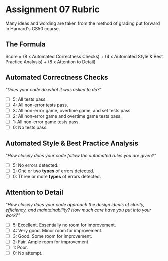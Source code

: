 # Assignment 07 Rubric

Many ideas and wording are taken from the method of grading put forward in Harvard's CS50 course.

## The Formula

Score = (8 x Automated Correctness Checks) + (4 x Automated Style & Best Practice Analysis) + (8 x Attention to Detail)

## Automated Correctness Checks 

_"Does your code do what it was asked to do?"_

- [ ] 5: All tests pass.
- [ ] 4: All non-error tests pass.
- [ ] 3: All non-error game, overtime game, and set tests pass.
- [ ] 2: All non-error game and overtime game tests pass.
- [ ] 1: All non-error game tests pass.
- [ ] 0: No tests pass.

## Automated Style & Best Practice Analysis 

_"How closely does your code follow the automated rules you are given?"_

- [ ] 5: No errors detected.
- [ ] 2: One or two **types** of errors detected.
- [ ] 0: Three or more **types** of errors detected.
 
## Attention to Detail 

_"How closely does your code approach the design ideals of clarity, efficiency, and maintainability? How much care have you put into your work?"_

- [ ] 5: Excellent. Essentially no room for improvement.
- [ ] 4: Very good. Minor room for improvement.
- [ ] 3: Good. Some room for improvement.
- [ ] 2: Fair. Ample room for improvement.
- [ ] 1: Poor.
- [ ] 0: No attempt.
